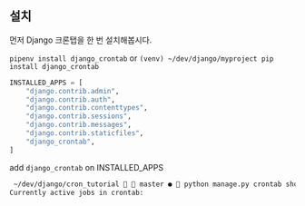 ## 설치
먼저 Django 크론탭을 한 번 설치해봅시다.  

`pipenv install django_crontab` or `(venv) ~/dev/django/myproject pip install django_crontab`  


```python
INSTALLED_APPS = [
    "django.contrib.admin",
    "django.contrib.auth",
    "django.contrib.contenttypes",
    "django.contrib.sessions",
    "django.contrib.messages",
    "django.contrib.staticfiles",
    "django_crontab",
]
``` 
add `django_crontab` on INSTALLED_APPS 


```bash
 ~/dev/django/cron_tutorial   master ●  python manage.py crontab show
Currently active jobs in crontab:
```  

